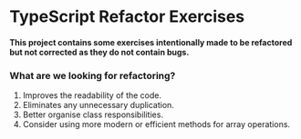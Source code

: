 # TypeScript Refactor Exercises

#### This project contains some exercises intentionally made to be refactored but not corrected as they do not contain bugs.

### What are we looking for refactoring?

1. Improves the readability of the code.
2. Eliminates any unnecessary duplication.
3. Better organise class responsibilities.
4. Consider using more modern or efficient methods for array operations.
